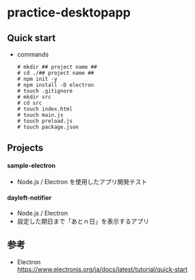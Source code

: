 # practice-desktopapp

## Quick start
* commands
    ```
    # mkdir ## project name ##
    # cd ./## project name ##
    # npm init -y
    # npm install -D electron
    # touch .gitignore
    # mkdir src
    # cd src
    # touch index.html
    # touch main.js
    # touch preload.js
    # touch package.json
    ```

## Projects

#### sample-electron
* Node.js / Electron を使用したアプリ開発テスト

#### dayleft-notifier
* Node.js / Electron 
* 設定した期日まで「あとｎ日」を表示するアプリ

## 参考
* Electron  
  https://www.electronjs.org/ja/docs/latest/tutorial/quick-start

